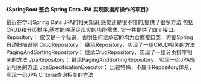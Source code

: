 **《SpringBoot 整合 Spring Data JPA 实现数据库操作的项目》** 

最近在学习Spring Data JPA的相关知识,感觉还是很不错的,提供了很多方法,包括CRUD和分页排序,基本能够满足现实的功能需求.
它一共提供了四个接口:
 Repository： 仅仅是一个标识，表明任何继承它的均为仓库接口类，方便Spring自动扫描识别 
 CrudRepository： 继承Repository，实现了一组CRUD相关的方法 
 PagingAndSortingRepository： 继承CrudRepository，实现了一组分页排序相关的方法 
 JpaRepository： 继承PagingAndSortingRepository，实现一组JPA规范相关的方法 
 JpaSpecificationExecutor： 比较特殊，不属于Repository体系，实现一组JPA Criteria查询相关的方法